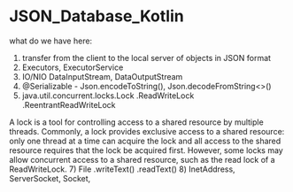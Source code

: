 # JSON_Database_Kotlin
what do we have here:
1) transfer from the client to the local server of objects in JSON format
2) Executors, ExecutorService
3) IO/NIO DataInputStream, DataOutputStream
4) @Serializable - Json.encodeToString(), Json.decodeFromString<>()
5) java.util.concurrent.locks.Lock     .ReadWriteLock    .ReentrantReadWriteLock
   
  A lock is a tool for controlling access to a shared resource by multiple threads.
  Commonly, a lock provides exclusive access to a shared resource: only one thread at a time
  can acquire the lock and all access to the shared resource requires that the lock be acquired first.
  However, some locks may allow concurrent access to a shared resource, such as the read lock of a ReadWriteLock.
7) File .writeText() .readText()
8) InetAddress, ServerSocket, Socket, 
